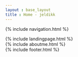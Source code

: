 ```yaml
---
layout : base_layout
title : Home - jeldikk
---
```


{% include navigation.html %}

<section id="landingpage">
    {% include landingpage.html %}
</section>
<!-- <hr width="75%" style="border-width:10px,border-color:black;" /> -->
<section id="aboutme">
    {% include aboutme.html %}
</section>

<section id="tutorpage">

</section>

<section id="footer" class="py-4">
    {% include footer.html %}
</section>
